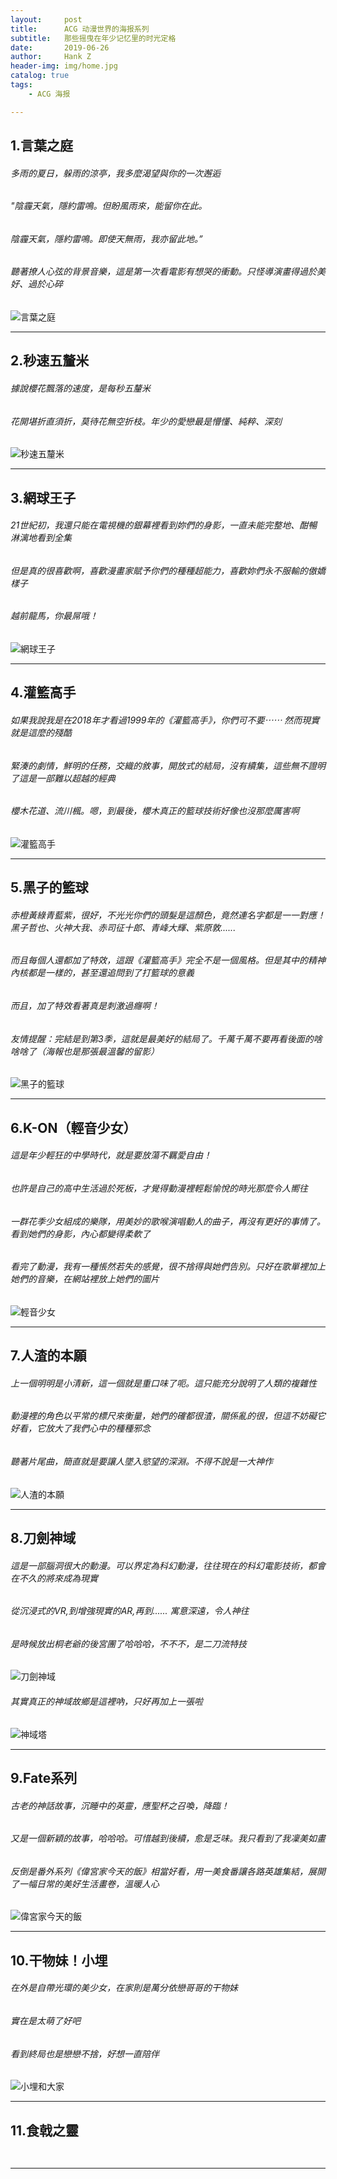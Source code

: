 ```yaml
---
layout:     post
title:      ACG 动漫世界的海报系列
subtitle:   那些摇曳在年少记忆里的时光定格
date:       2019-06-26
author:     Hank Z
header-img: img/home.jpg
catalog: true
tags:
    - ACG 海报

---
```


## 1.言葉之庭

###### 多雨的夏日，躲雨的涼亭，我多麼渴望與你的一次邂逅
###### "陰霾天氣，隱約雷鳴。但盼風雨來，能留你在此。
######  陰霾天氣，隱約雷鳴。即使天無雨，我亦留此地。”
###### 聽著撩人心弦的背景音樂，這是第一次看電影有想哭的衝動。只怪導演畫得過於美好、過於心碎
![言葉之庭](http://ww3.sinaimg.cn/large/006tNc79ly1g4g1gk10gvj30ti15ownc.jpg)


-------

## 2.秒速五釐米

###### 據說櫻花飄落的速度，是每秒五釐米
###### 花開堪折直須折，莫待花無空折枝。年少的愛戀最是懵懂、純粹、深刻
![秒速五釐米](http://ww1.sinaimg.cn/large/006tNc79ly1g4g1l6b3vrj30u01hcdn9.jpg)

-------

## 3.網球王子

###### 21世紀初，我還只能在電視機的銀幕裡看到妳們的身影，一直未能完整地、酣暢淋漓地看到全集
###### 但是真的很喜歡啊，喜歡漫畫家賦予你們的種種超能力，喜歡妳們永不服輸的傲嬌樣子
###### 越前龍馬，你最屌哦！

![網球王子](http://ww2.sinaimg.cn/large/006tNc79ly1g4g1n5oowaj30u0163wxz.jpg)

---

## 4.灌籃高手

###### 如果我說我是在2018年才看過1999年的《灌籃高手》，你們可不要⋯⋯  然而現實就是這麼的殘酷
###### 緊湊的劇情，鮮明的任務，交織的敘事，開放式的結局，沒有續集，這些無不證明了這是一部難以超越的經典
###### 櫻木花道、流川楓。嗯，到最後，櫻木真正的籃球技術好像也沒那麼厲害啊
![灌籃高手](http://ww1.sinaimg.cn/large/006tNc79ly1g4g1onokffj30dw0ku775.jpg)

---

## 5.黑子的籃球

###### 赤橙黃綠青藍紫，很好，不光光你們的頭髮是這顏色，竟然連名字都是一一對應！黑子哲也、火神大我、赤司征十郎、青峰大輝、紫原敦......
###### 而且每個人還都加了特效，這跟《灌籃高手》完全不是一個風格。但是其中的精神內核都是一樣的，甚至還追問到了打籃球的意義
###### 而且，加了特效看著真是刺激過癮啊！
###### 友情提醒：完結是到第3季，這就是最美好的結局了。千萬千萬不要再看後面的啥啥啥了（海報也是那張最溫馨的留影）
![黑子的籃球](http://ww3.sinaimg.cn/large/006tNc79ly1g4g1s7w529j31hc0u0jvs.jpg)

---

## 6.K-ON（輕音少女）

###### 這是年少輕狂的中學時代，就是要放蕩不羈愛自由！
###### 也許是自己的高中生活過於死板，才覺得動漫裡輕鬆愉悅的時光那麼令人嚮往
###### 一群花季少女組成的樂隊，用美妙的歌喉演唱動人的曲子，再沒有更好的事情了。看到她們的身影，內心都變得柔軟了
###### 看完了動漫，我有一種悵然若失的感覺，很不捨得與她們告別。只好在歌單裡加上她們的音樂，在網站裡放上她們的圖片
![輕音少女](http://ww2.sinaimg.cn/large/006tNc79ly1g4g2183707j31c00u0tj7.jpg)

---

## 7.人渣的本願

###### 上一個明明是小清新，這一個就是重口味了呃。這只能充分說明了人類的複雜性
###### 動漫裡的角色以平常的標尺來衡量，她們的確都很渣，關係亂的很，但這不妨礙它好看，它放大了我們心中的種種邪念
###### 聽著片尾曲，簡直就是要讓人墜入慾望的深淵。不得不說是一大神作
######
![人渣的本願](http://ww3.sinaimg.cn/large/006tNc79ly1g4g2mh98o2j31c00u0kjl.jpg)

---

## 8.刀劍神域

###### 這是一部腦洞很大的動漫。可以界定為科幻動漫，往往現在的科幻電影技術，都會在不久的將來成為現實
###### 從沉浸式的VR,到增強現實的AR,再到...... 寓意深遠，令人神往
###### 是時候放出桐老爺的後宮團了哈哈哈，不不不，是二刀流特技
######
![刀劍神域](http://ww4.sinaimg.cn/large/006tNc79ly1g4g32c7qogj31400mi459.jpg)

###### 其實真正的神域故鄉是這裡吶，只好再加上一張啦
![神域塔](http://ww1.sinaimg.cn/large/006tNc79ly1g4g32s0xbdj30sc13q4i7.jpg)

---

## 9.Fate系列

###### 古老的神話故事，沉睡中的英靈，應聖杯之召喚，降臨！
###### 又是一個新穎的故事，哈哈哈。可惜越到後續，愈是乏味。我只看到了我凜美如畫
###### 反倒是番外系列《偉宮家今天的飯》相當好看，用一美食番讓各路英雄集結，展開了一幅日常的美好生活畫卷，溫暖人心
######
![偉宮家今天的飯](http://ww1.sinaimg.cn/large/006tNc79ly1g4g3c6jsuzj31c00tw0w0.jpg)

---

## 10.干物妹！小埋

###### 在外是自帶光環的美少女，在家則是萬分依戀哥哥的干物妹
###### 實在是太萌了好吧
###### 看到終局也是戀戀不捨，好想一直陪伴
######
![小埋和大家](http://ww3.sinaimg.cn/large/006tNc79ly1g4g3jeq1o3j30sg14djxg.jpg)

---

## 11.食戟之靈

###### 
######
######
######
![]()

---

